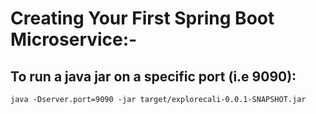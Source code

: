 # Creating Your First Spring Boot Microservice:-

## To run a java jar on a specific port (i.e 9090):
```
java -Dserver.port=9090 -jar target/explorecali-0.0.1-SNAPSHOT.jar
```
